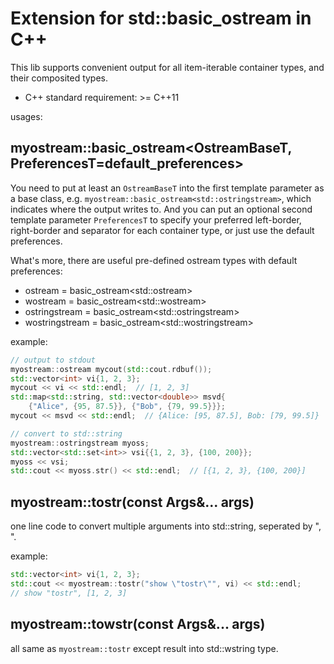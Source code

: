 # Extension for std::basic_ostream in C++
This lib supports convenient output for all item-iterable container types, and 
their composited types.

* C++ standard requirement: >= C++11

usages:
## myostream::basic_ostream<OstreamBaseT, PreferencesT=default_preferences>

You need to put at least an `OstreamBaseT` into the first template parameter 
as a base class, e.g. `myostream::basic_ostream<std::ostringstream>`, which 
indicates where the output writes to. 
And you can put an optional second template parameter `PreferencesT` 
to specify your preferred left-border, right-border and separator for each 
container type, or just use the default preferences.

What's more, there are useful pre-defined ostream types with 
default preferences:
* ostream  = basic_ostream\<std::ostream>
* wostream = basic_ostream\<std::wostream>
* ostringstream  = basic_ostream\<std::ostringstream>
* wostringstream = basic_ostream\<std::wostringstream>

example:
```c++
// output to stdout
myostream::ostream mycout(std::cout.rdbuf());
std::vector<int> vi{1, 2, 3};
mycout << vi << std::endl;  // [1, 2, 3]
std::map<std::string, std::vector<double>> msvd{
    {"Alice", {95, 87.5}}, {"Bob", {79, 99.5}}};
mycout << msvd << std::endl;  // {Alice: [95, 87.5], Bob: [79, 99.5]}

// convert to std::string
myostream::ostringstream myoss;
std::vector<std::set<int>> vsi{{1, 2, 3}, {100, 200}};
myoss << vsi;
std::cout << myoss.str() << std::endl;  // [{1, 2, 3}, {100, 200}]

```

## myostream::tostr(const Args&... args)
one line code to convert multiple arguments into std::string, seperated by ", ".

example:
```c++
std::vector<int> vi{1, 2, 3};
std::cout << myostream::tostr("show \"tostr\"", vi) << std::endl;
// show "tostr", [1, 2, 3]
```

## myostream::towstr(const Args&... args)
all same as `myostream::tostr` except result into std::wstring type.
